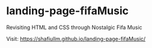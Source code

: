 # landing-page-fifaMusic
Revisiting HTML and CSS through Nostalgic Fifa Music

Visit: https://shafiullm.github.io/landing-page-fifaMusic/
